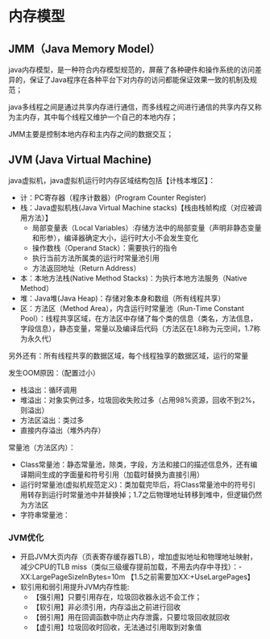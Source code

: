 # 内存模型
## JMM（Java Memory Model）
java内存模型，是一种符合内存模型规范的，屏蔽了各种硬件和操作系统的访问差异的，保证了Java程序在各种平台下对内存的访问都能保证效果一致的机制及规范；

java多线程之间是通过共享内存进行通信，而多线程之间进行通信的共享内存又称为主内存，其中每个线程又维护一个自己的本地内存；

JMM主要是控制本地内存和主内存之间的数据交互；

## JVM (Java Virtual Machine)

java虚拟机，java虚拟机运行时内存区域结构包括【计栈本堆区】：

- 计：PC寄存器（程序计数器）(Program Counter Register)
- 栈：Java虚拟机栈(Java Virtual Machine stacks)【栈由栈帧构成（对应被调用方法）】
    - 局部变量表（Local Variables）:存储方法中的局部变量（声明非静态变量和形参），编译器确定大小，运行时大小不会发生变化
    - 操作数栈（Operand Stack）：需要执行的指令
    - 执行当前方法所属类的运行时常量池引用
    - 方法返回地址（Return Address）
- 本：本地方法栈(Native Method Stacks)：为执行本地方法服务（Native Method）
- 堆：Java堆(Java Heap)：存储对象本身和数组（所有线程共享）
- 区：方法区（Method Area），内含运行时常量池（Run-Time Constant Pool）：线程共享区域，在方法区中存储了每个类的信息（类名，方法信息，字段信息），静态变量，常量以及编译后代码（方法区在1.8称为元空间，1.7称为永久代）

另外还有：所有线程共享的数据区域，每个线程独享的数据区域，运行的常量

发生OOM原因：（配置过小）
- 栈溢出：循环调用
- 堆溢出：对象实例过多，垃圾回收失败过多（占用98%资源，回收不到2%，则溢出）
- 方法区溢出：类过多
- 直接内存溢出（堆外内存）

常量池（方法区内）：
- Class常量池：静态常量池，除类，字段，方法和接口的描述信息外，还有编译期间生成的字面量和符号引用（加载时替换为直接引用）
- 运行时常量池(虚拟机规范定义)：类加载完毕后，将Class常量池中的符号引用转存到运行时常量池中并替换掉；1.7之后物理地址转移到堆中，但逻辑仍然为方法区
- 字符串常量池：

### JVM优化

- 开启JVM大页内存（页表寄存缓存器TLB），增加虚拟地址和物理地址映射，减少CPU的TLB miss（类似三级缓存提前加载，不用去内存中寻找）：-XX:LargePageSizeInBytes=10m 【1.5之前需要加XX:+UseLargePages】
- 软引用和弱引用提升JVM内存性能:
    - 【强引用】只要引用存在，垃圾回收器永远不会工作；
    - 【软引用】非必须引用，内存溢出之前进行回收
    - 【弱引用】用在回调函数中防止内存泄露，只要垃圾回收就回收
    - 【虚引用】垃圾回收时回收，无法通过引用取到对象值
